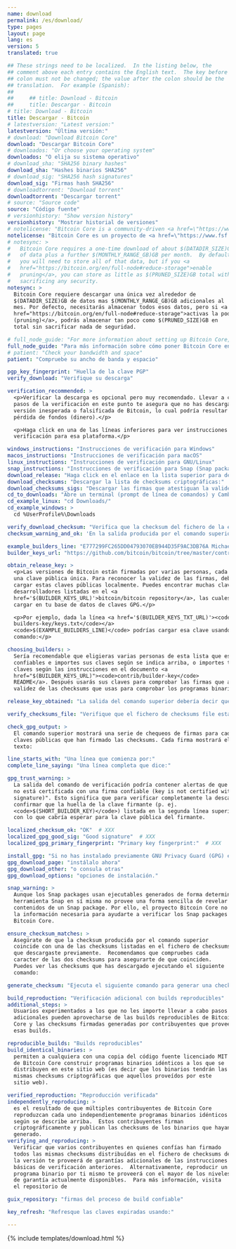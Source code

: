 ```yaml
---
name: download
permalink: /es/download/
type: pages
layout: page
lang: es
version: 5
translated: true

## These strings need to be localized.  In the listing below, the
## comment above each entry contains the English text.  The key before the
## colon must not be changed; the value after the colon should be the
## translation.  For example (Spanish):
##
##     ## title: Download - Bitcoin
##     title: Descargar - Bitcoin
# title: Download - Bitcoin
title: Descargar - Bitcoin
# latestversion: "Latest version:"
latestversion: "Última versión:"
# download: "Download Bitcoin Core"
download: "Descargar Bitcoin Core"
# downloados: "Or choose your operating system"
downloados: "O elija su sistema operativo"
# download_sha: "SHA256 binary hashes"
download_sha: "Hashes binarios SHA256"
# download_sig: "SHA256 hash signatures"
download_sig: "Firmas hash SHA256"
# downloadtorrent: "Download torrent"
downloadtorrent: "Descargar torrent"
# source: "Source code"
source: "Código fuente"
# versionhistory: "Show version history"
versionhistory: "Mostrar historial de versiones"
# notelicense: "Bitcoin Core is a community-driven <a href=\"https://www.fsf.org/about/what-is-free-software\">free software</a> project, released under the open source <a href=\"http://opensource.org/licenses/mit-license.php\">MIT license</a>."
notelicense: "Bitcoin Core es un proyecto de <a href=\"https://www.fsf.org/about/what-is-free-software\">software libre</a> dirigido en comunidad, liberado bajo la <a href=\"http://opensource.org/licenses/mit-license.php\">licencia MIT</a> de fuentes abiertas."
# notesync: >
#   Bitcoin Core requires a one-time download of about $(DATADIR_SIZE)GB
#   of data plus a further $(MONTHLY_RANGE_GB)GB per month.  By default,
#   you will need to store all of that data, but if you <a
#   href="https://bitcoin.org/en/full-node#reduce-storage">enable
#   pruning</a>, you can store as little as $(PRUNED_SIZE)GB total without
#   sacrificing any security.
notesync: >
  Bitcoin Core requiere descargar una única vez alrededor de
  $(DATADIR_SIZE)GB de datos mas $(MONTHLY_RANGE_GB)GB adicionales al
  mes. Por defecto, necesitarás almacenar todos esos datos, pero si <a
  href="https://bitcoin.org/en/full-node#reduce-storage">activas la poda
  (pruning)</a>, podrás almacenar tan poco como $(PRUNED_SIZE)GB en
  total sin sacrificar nada de seguridad.

# full_node_guide: "For more information about setting up Bitcoin Core, please read the <a href=\"https://bitcoin.org/en/full-node\">full node guide</a>."
full_node_guide: "Para más información sobre cómo poner Bitcoin Core en funcionamiento, por favor lea la <a href=\"https://bitcoin.org/en/full-node\">guía para nodos completos</a>."
# patient: "Check your bandwidth and space"
patient: "Compruebe su ancho de banda y espacio"

pgp_key_fingerprint: "Huella de la clave PGP"
verify_download: "Verifique su descarga"

verification_recommended: >
  <p>Verificar la descarga es opcional pero muy recomendado. Llevar a cabo los
  pasos de la verificación en este punto te asegura que no has descargado una
  versión inesperada o falsificada de Bitcoin, lo cual podría resultar en la
  pérdida de fondos (dinero).</p> 

  <p>Haga click en una de las líneas inferiores para ver instrucciones de
  verificación para esa plataforma.</p>

windows_instructions: "Instrucciones de verificación para Windows"
macos_instructions: "Instrucciones de verificación para macOS"
linux_instructions: "Instrucciones de verificación para GNU/Linux"
snap_instructions: "Instrucciones de verificación para Snap (Snap package)"
download_release: "Haga click en el enlace en la lista superior para descargar la versión adecuada para su plataforma y espere a que el fichero haya terminado de descargarse."
download_checksums: "Descargar la lista de checksums criptográficas:"
download_checksums_sigs: "Descargar las firmas que atestiguan la validez de las checksums:"
cd_to_downloads: "Abre un terminal (prompt de línea de comandos) y Cambia Directorio (cd) a la carpeta que uses para descargas.  Por ejemplo:"
cd_example_linux: "cd Downloads/"
cd_example_windows: >
  cd %UserProfile%\Downloads

verify_download_checksum: "Verifica que la checksum del fichero de la edición está listado en el fichero de checksums usando el siguiente comando:"
checksum_warning_and_ok: 'En la salida producida por el comando superior, puedes ignorar cualquier alerta y fallo sin problema, pero debes asegurarte de que la salida lista "$(SHASUMS_OK)" después del nombre del fichero de la versión que has descargado.  Por ejemplo:'

example_builders_line: "E777299FC265DD04793070EB944D35F9AC3DB76A Michael Ford (fanquake)"
builder_keys_url: "https://github.com/bitcoin/bitcoin/tree/master/contrib/builder-keys"

obtain_release_key: >
  <p>Las versiones de Bitcoin están firmadas por varias personas, cada una de ellas con
  una clave pública única. Para reconocer la validez de las firmas, debes usar GPG para
  cargar estas claves públicas localmente. Puedes encontrar muchas claves de
  desarrolladores listadas en el <a
  href='$(BUILDER_KEYS_URL)'>bitcoin/bitcoin repository</a>, las cuales puedes entonces
  cargar en tu base de datos de claves GPG.</p>

  <p>Por ejemplo, dada la línea <a href='$(BUILDER_KEYS_TXT_URL)'><code>
  builders-key/keys.txt</code></a>
  <code>$(EXAMPLE_BUILDERS_LINE)</code> podrías cargar esa clave usando este
  comando:</p>

choosing_builders: >
  Sería recomendable que eligieras varias personas de esta lista que estimes
  confiables e importes sus claves según se indica arriba, o importes todas las
  claves según las instrucciones en el documento <a
  href="$(BUILDER_KEYS_URL)"><code>contrib/builder-key</code>
  README</a>. Después usarás sus claves para comprobar las firmas que atestiguan la
  validez de las checksums que usas para comprobar los programas binarios.

release_key_obtained: "La salida del comando superior debería decir que una clave ha sido importada, actualizada, si tiene nuevas firmas, o si permanece sin cambios."

verify_checksums_file: "Verifique que el fichero de checksums file está firmado PGP por la clave que firma la versión:"

check_gpg_output: >
  El comando superior mostrará una serie de chequeos de firmas para cada una de las
  claves públicas que han firmado las checksums. Cada firma mostrará el siguiente
  texto:

line_starts_with: "Una línea que comienza por:"
complete_line_saying: "Una línea completa que dice:"

gpg_trust_warning: >
  La salida del comando de verificación podría contener alertas de que "la clave
  no está certificada con una firma confiable (key is not certified with a trusted
  signature)". Esto significa que para verificar completamente la descarga, necesitas
  confirmar que la huella de la clave firmante (p. ej.
  <code>$(SHORT_BUILDER_KEY)</code>) listada en la segunda línea superior coincide
  con lo que cabría esperar para la clave pública del firmante.

localized_checksum_ok: "OK"  # XXX
localized_gpg_good_sig: "Good signature"  # XXX
localized_gpg_primary_fingerprint: "Primary key fingerprint:"  # XXX

install_gpg: "Si no has instalado previamente GNU Privacy Guard (GPG) en tu sistema,"
gpg_download_page: "instálalo ahora"
gpg_download_other: "o consula otras"
gpg_download_options: "opciones de instalación."

snap_warning: >
  Aunque los Snap packages usan ejecutables generados de forma determinista, la
  herramienta Snap en sí misma no provee una forma sencilla de revelar los
  contenidos de un Snap package. Por ello, el proyecto Bitcoin Core no posee
  la información necesaria para ayudarte a verificar los Snap packages de
  Bitcoin Core.

ensure_checksum_matches: >
  Asegúrate de que la checksum producida por el comando superior
  coincide con una de las checksums listadas en el fichero de checksums
  que descargaste previamente.  Recomendamos que compruebes cada
  caracter de las dos checksums para asegurarte de que coinciden.
  Puedes ver las checksums que has descargado ejecutando el siguiente
  comando:

generate_checksum: "Ejecuta el siguiente comando para generar una checksum del fichero de la versión que te has descargado.  Reemplaza '$(FILE)' con el nombre del fichero que realmente hayas descargado."

build_reproduction: "Verificación adicional con builds reproducibles"
additional_steps: >
  Usuarios experimentados a los que no les importe llevar a cabo pasos
  adicionales pueden aprovecharse de las builds reproducibles de Bitcoin
  Core y las checksums firmadas generadas por contribuyentes que proveen
  esas builds.

reproducible_builds: "Builds reproducibles"
build_identical_binaries: >
  permiten a cualquiera con una copia del código fuente licenciado MIT
  de Bitcoin Core construir programas binarios idénticos a los que se
  distribuyen en este sitio web (es decir que los binarios tendrán las
  mismas checksums criptográficas que aquellos proveídos por este
  sitio web).

verified_reproduction: "Reproducción verificada"
independently_reproducing: >
  es el resultado de que múltiples contribuyentes de Bitcoin Core
  reproduzcan cada uno independientemente programas binarios idénticos
  según se describe arriba.  Estos contribuyentes firman
  criptográficamente y publican las checksums de los binarios que hayan
  generado.
verifying_and_reproducing: >
  Verificar que varios contribuyentes en quienes confías han firmado
  todos las mismas checksums distribuídas en el fichero de checksums de
  la versión te proveerá de garantías adicionales de las instrucciones
  básicas de verificación anteriores.  Alternativamente, reproducir un
  programa binario por ti mismo te proveerá con el mayor de los niveles
  de garantía actualmente disponibles.  Para más información, visita
  el repositorio de

guix_repository: "firmas del proceso de build confiable"

key_refresh: "Refresque las claves expiradas usando:"

---
```


{% include templates/download.html %}
